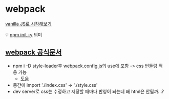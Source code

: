 # webpack
[vanilla JS로 시작해보기](https://velog.io/@huurray/%EC%9B%B9%ED%8C%A9-Webpack-%EC%9D%98-%EA%B0%9C%EB%85%90%EA%B3%BC-vanilla-js-boilerplate)

💡 [npm init -y](https://juicyjerry.tistory.com/242) 의미

## [webpack 공식문서](https://webpack.js.org/guides/getting-started/)
- npm i -D style-loader후 webpack.config.js의 use에 포함 -> css 번들링 적용 가능
    - [도움](https://www.zerocho.com/category/Webpack/post/58ac2d6f2e437800181c1657)
- 중간에 import './index.css' -> './style.css'
- dev server로 css는 수정하고 저장할 때마다 반영이 되는데 왜 html은 안될까...?